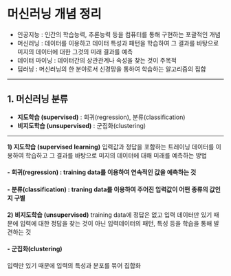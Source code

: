 # 머신러닝 개념 정리
- 인공지능 : 인간의 학습능력, 추론능력 등을 컴퓨터를 통해 구현하는 포괄적인 개념
- 머신러닝 : 데이터를 이용하고 데이터 특성과 패턴을 학습하여 그 결과를 바탕으로 미지의 데이터에 대한 그것의 미래 결과를 예측
- 데이터 마이닝 : 데이터간의 상관관계나 속성을 찾는 것이 주목적
- 딥러닝 : 머신러닝의 한 분야로서 신경망을 통하여 학습하는 알고리즘의 집합
---
## 1. 머신러닝 분류
- **지도학습 (supervised)** : 회귀(regression), 분류(classification)
- **비지도학습 (unsupervised)** : 군집화(clustering)

---
**1) 지도학습 (supervised learning)**
입력값과 정답을 포함하는 트레이닝 데이터를 이용하여 학습하고 그 결과를 바탕으로 미지의 데이터에 대해 미래를 예측하는 방법
#### - **회귀(regression)** : training data를 이용하여 연속적인 값을 예측하는 것
#### - **분류(classification)** : traning data를 이용하여 주어진 입력값이 어떤 종류의 값인지 구별

**2) 비지도학습 (unsupervised)**
training data에 정답은 없고 입력 데이터만 있기 때문에 입력에 대한 정답을 찾는 것이 아닌 입력데이터의 패턴, 특성 등을 학습을 통해 발견하는 것
#### - **군집화(clustering)**
입력만 있기 때문에 입력의 특성과 분포를 묶어 집합화

